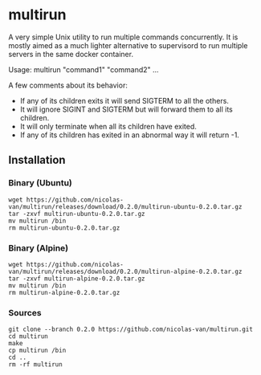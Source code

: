 
multirun
========

A very simple Unix utility to run multiple commands concurrently. It is mostly aimed as a much lighter alternative to
supervisord to run multiple servers in the same docker container.

Usage: multirun "command1" "command2" ...

A few comments about its behavior:

* If any of its children exits it will send SIGTERM to all the others.
* It will ignore SIGINT and SIGTERM but will forward them to all its children.
* It will only terminate when all its children have exited.
* If any of its children has exited in an abnormal way it will return -1.

Installation
------------

### Binary (Ubuntu)

    wget https://github.com/nicolas-van/multirun/releases/download/0.2.0/multirun-ubuntu-0.2.0.tar.gz
    tar -zxvf multirun-ubuntu-0.2.0.tar.gz
    mv multirun /bin
    rm multirun-ubuntu-0.2.0.tar.gz
    
### Binary (Alpine)

    wget https://github.com/nicolas-van/multirun/releases/download/0.2.0/multirun-alpine-0.2.0.tar.gz
    tar -zxvf multirun-alpine-0.2.0.tar.gz
    mv multirun /bin
    rm multirun-alpine-0.2.0.tar.gz
    
### Sources

    git clone --branch 0.2.0 https://github.com/nicolas-van/multirun.git
    cd multirun
    make
    cp multirun /bin
    cd ..
    rm -rf multirun
    
